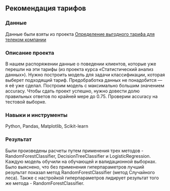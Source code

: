 ## Рекомендация тарифов

### Данные 

Данные были взяты из проекта [Определение выгодного тарифа для телеком компании](https://github.com/Evseha/Yandex.Practicum-projects/blob/main/4.%20Определение%20перспективного%20тарифа%20для%20телеком-компании/Определение%20перспективного%20тарифа%20для%20телеком-компании.ipynb)

### Описание проекта

В нашем распоряжении данные о поведении клиентов, которые уже перешли на эти тарифы (из проекта курса «Статистический анализ данных»). Нужно построить модель для задачи классификации, которая выберет подходящий тариф. Предобработка данных не понадобится — я её уже сделал.
Построим модель с максимально большим значением accuracy. Чтобы сдать проект успешно, нужно довести долю правильных ответов по крайней мере до 0.75. Проверим accuracy на тестовой выборке.

### Навыки и инструменты

Python, Pandas, Matplotlib, Scikit-learn

### Результат

Были произведены расчеты путем применения трех методов - RandomForestClassifier, DecisionTreeClassifier и LogisticRegression. Каждую модель обучили на обучающей и валидационной выборках. Было выяснено, что без применения гиперпараметров лучший результат показал метод RandomForestClassifier (метод Случайного леса). Также с настройкой гиперпараметров лидирует результат того же метода - RandomForestClassifier.
